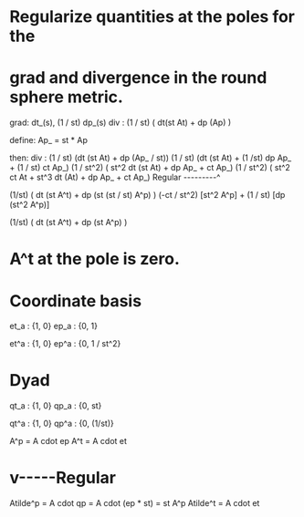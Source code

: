 # Regularize quantities at the poles for the 
# grad and divergence in the round sphere metric.
grad: dt_(s),  (1 / st) dp_(s)
div : (1 / st) ( dt(st At)  + dp (Ap) )

define: 
Ap_ = st * Ap 

then: 
div : (1 / st) (dt (st At) + dp (Ap_ / st))
      (1 / st) (dt (st At) + (1 /st) dp Ap_ + (1 / st) ct Ap_) 
      (1 / st^2) ( st^2 dt (st At) + dp Ap_ + ct Ap_) 
      (1 / st^2) ( st^2 ct At + st^3 dt (At)  + dp Ap_ + ct Ap_) 
Regular ---------^

(1/st) ( dt (st A^t) + dp (st (st / st) A^p) )
                       (-ct / st^2) [st^2 A^p]  + (1 / st) [dp (st^2 A^p)]

(1/st) ( dt (st A^t) + dp (st A^p) )

# A^t at the pole is zero.
# Coordinate basis
et_a : {1, 0}
ep_a : {0, 1}

et^a : {1, 0}
ep^a : {0, 1 / st^2}

# Dyad
qt_a : {1,  0}
qp_a : {0, st}

qt^a : {1, 0}
qp^a : {0, (1/st)}

A^p = A cdot ep
A^t = A cdot et

# v-----Regular
Atilde^p = A cdot qp = A cdot (ep * st)  = st A^p
Atilde^t = A cdot et
